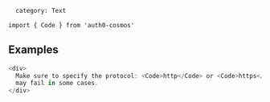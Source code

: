 ```meta
  category: Text
```

`import { Code } from 'auth0-cosmos'`

## Examples

```js
<div>
  Make sure to specify the protocol: <Code>http</Code> or <Code>https</Code>, otherwise the callback
  may fail in some cases.
</div>
```

